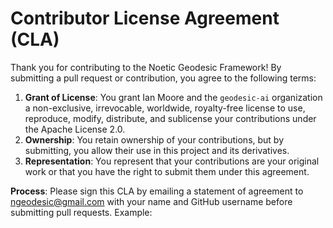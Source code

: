 # Contributor License Agreement (CLA)

Thank you for contributing to the Noetic Geodesic Framework! By submitting a pull request or contribution, you agree to the following terms:

1. **Grant of License**: You grant Ian Moore and the `geodesic-ai` organization a non-exclusive, irrevocable, worldwide, royalty-free license to use, reproduce, modify, distribute, and sublicense your contributions under the Apache License 2.0.
2. **Ownership**: You retain ownership of your contributions, but by submitting, you allow their use in this project and its derivatives.
3. **Representation**: You represent that your contributions are your original work or that you have the right to submit them under this agreement.

**Process**: Please sign this CLA by emailing a statement of agreement to ngeodesic@gmail.com with your name and GitHub username before submitting pull requests. Example:
